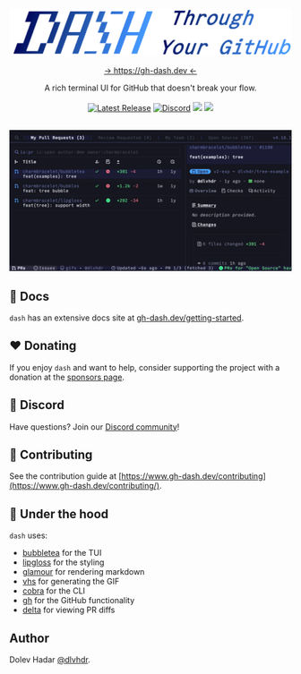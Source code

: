 <br />
<p align="center">
  <a  class="underline: none;" href="https://gh-dash.dev">
    <picture>
      <source media="(prefers-color-scheme: dark)" srcset="./docs/public/logo.png">
      <img alt="Text changing depending on mode. Light: 'So light!' Dark: 'So dark!'" width="600" src="./docs/public/logo-light.png">
    </picture>
  </a>
</p>

<p align="center">
    <a href="https://gh-dash.dev" target="_blank">→ https://gh-dash.dev ←</a>
</p>
<p align="center">
  A rich terminal UI for GitHub that doesn't break your flow.
  <br />
  <br />
  <a href="https://github.com/dlvhdr/gh-dash/releases"><img src="https://img.shields.io/github/release/dlvhdr/gh-dash.svg" alt="Latest Release"></a>
  <a href="https://discord.gg/SXNXp9NctV"><img src="https://img.shields.io/discord/1413193703476035755?label=discord" alt="Discord"/></a>
  <a href="https://github.com/sponsors/dlvhdr"><img src=https://img.shields.io/github/sponsors/dlvhdr?logo=githubsponsors&color=EA4AAA /></a>
  <a href="https://www.jetify.com/devbox/docs/contributor-quickstart/" alt="Built with Devbox"><img src="https://www.jetify.com/img/devbox/shield_galaxy.svg" /></a>
</p>

<br />

<img src="./docs/src/assets/overview.gif" />

## 📃 Docs

`dash` has an extensive docs site at [gh-dash.dev/getting-started](https://gh-dash.dev/getting-started).

## ❤️ Donating

If you enjoy `dash` and want to help, consider supporting the project with a
donation at the [sponsors page](https://github.com/sponsors/dlvhdr).

## 👥 Discord

Have questions? Join our [Discord community](https://discord.gg/SXNXp9NctV)!

## 🙏 Contributing

See the contribution guide at [https://www.gh-dash.dev/contributing](https://www.gh-dash.dev/contributing/).

## 🛞 Under the hood

`dash` uses:

- [bubbletea](https://github.com/charmbracelet/bubbletea) for the TUI
- [lipgloss](https://github.com/charmbracelet/lipgloss) for the styling
- [glamour](https://github.com/charmbracelet/glamour) for rendering markdown
- [vhs](https://github.com/charmbracelet/vhs) for generating the GIF
- [cobra](https://github.com/spf13/cobra) for the CLI
- [gh](https://github.com/cli/cli) for the GitHub functionality
- [delta](https://github.com/dandavison/delta) for viewing PR diffs

## Author

Dolev Hadar [@dlvhdr](https://github.com/dlvhdr).
